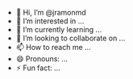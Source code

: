 - 👋 Hi, I’m @jramonmd
- 👀 I’m interested in ...
- 🌱 I’m currently learning ...
- 💞️ I’m looking to collaborate on ...
- 📫 How to reach me ...
- 😄 Pronouns: ...
- ⚡ Fun fact: ...

<!---
jramonmd/jramonmd is a ✨ special ✨ repository because its `README.md` (this file) appears on your GitHub profile.
You can click the Preview link to take a look at your changes.
--->
